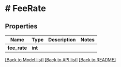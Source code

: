 # # FeeRate

## Properties

Name | Type | Description | Notes
------------ | ------------- | ------------- | -------------
**fee_rate** | **int** |  |

[[Back to Model list]](../../README.md#models) [[Back to API list]](../../README.md#endpoints) [[Back to README]](../../README.md)
